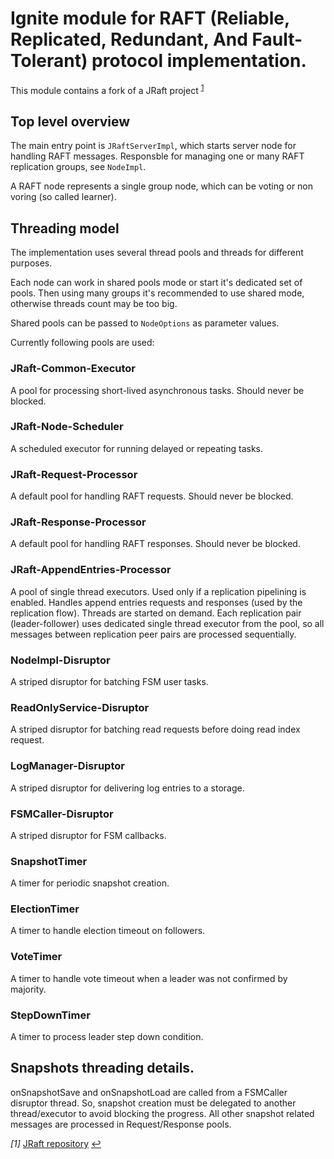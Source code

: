 # Ignite module for RAFT (Reliable, Replicated, Redundant, And Fault-Tolerant) protocol implementation.

This module contains a fork of a JRaft project <sup id="a1">[1](#f1)</sup>

## Top level overview

The main entry point is `JRaftServerImpl`, which starts server node for handling RAFT messages.
Responsble for managing one or many RAFT replication groups, see `NodeImpl`.

A RAFT node represents a single group node, which can be voting or non voring (so called learner).

## Threading model

The implementation uses several thread pools and threads for different purposes.

Each node can work in shared pools mode or start it's dedicated set of pools.
Then using many groups it's recommended to use shared mode, otherwise threads count may be too big.

Shared pools can be passed to `NodeOptions` as parameter values.

Currently following pools are used:

### JRaft-Common-Executor
A pool for processing short-lived asynchronous tasks.
Should never be blocked.

### JRaft-Node-Scheduler
A scheduled executor for running delayed or repeating tasks.

### JRaft-Request-Processor
A default pool for handling RAFT requests.
Should never be blocked.

### JRaft-Response-Processor
A default pool for handling RAFT responses.
Should never be blocked.

### JRaft-AppendEntries-Processor
A pool of single thread executors.
Used only if a replication pipelining is enabled. 
Handles append entries requests and responses (used by the replication flow). 
Threads are started on demand.
Each replication pair (leader-follower) uses dedicated single thread executor from the pool, so all messages 
between replication peer pairs are processed sequentially.

### NodeImpl-Disruptor
A striped disruptor for batching FSM user tasks.

### ReadOnlyService-Disruptor
A striped disruptor for batching read requests before doing read index request.

### LogManager-Disruptor
A striped disruptor for delivering log entries to a storage.

### FSMCaller-Disruptor
A striped disruptor for FSM callbacks.

### SnapshotTimer
A timer for periodic snapshot creation.

### ElectionTimer
A timer to handle election timeout on followers.

### VoteTimer
A timer to handle vote timeout when a leader was not confirmed by majority.

### StepDownTimer
A timer to process leader step down condition.

## Snapshots threading details.

onSnapshotSave and onSnapshotLoad are called from a FSMCaller disruptor thread. 
So, snapshot creation must be delegated to another thread/executor to avoid blocking the progress.
All other snapshot related messages are processed in Request/Response pools.

<em id="f1">[1]</em> <a href="https://github.com/sofastack/sofa-jraft">JRaft repository</a> [↩](#a1)<br/>
